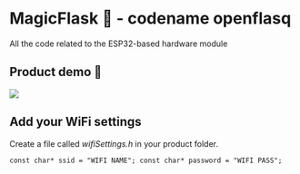MagicFlask 🧪 - codename openflasq
=
All the code related to the ESP32-based hardware module

Product demo 📼
-

[![](https://img.youtube.com/vi/7dzNcHe1mL0/0.jpg)](https://www.youtube.com/watch?v=7dzNcHe1mL0& "Click to play on YouTube")

Add your WiFi settings
-
Create a file called *wifiSettings.h* in your product folder.

`const char* ssid = "WIFI NAME";
const char* password = "WIFI PASS";`

